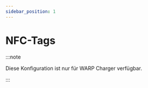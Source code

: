 ```yaml
---
sidebar_position: 1
---
```


# NFC-Tags

:::note

Diese Konfiguration ist nur für WARP Charger verfügbar.

:::

